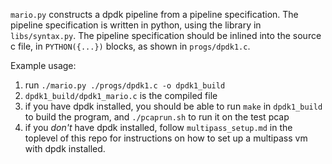 
`mario.py` constructs a dpdk pipeline from a pipeline specification. 
The pipeline specification is written in python, using the library in `libs/syntax.py`. 
The pipeline specification should be inlined into the source c file, in `PYTHON({...})`
blocks, as shown in `progs/dpdk1.c`.

Example usage: 
1. run `./mario.py ./progs/dpdk1.c -o dpdk1_build`
2. `dpdk1_build/dpdk1_mario.c` is the compiled file
3. if you have dpdk installed, you should be able to run `make` in `dpdk1_build` to build the program, and `./pcaprun.sh` to run it on the test pcap
4. if you _don't_ have dpdk installed, follow `multipass_setup.md` in the toplevel of this repo for instructions on how to set up a multipass vm with dpdk installed.
